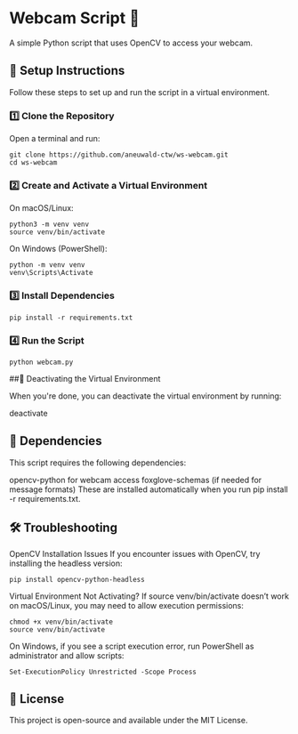 # Webcam Script 📸

A simple Python script that uses OpenCV to access your webcam.

## 🚀 Setup Instructions

Follow these steps to set up and run the script in a virtual environment.

### 1️⃣ Clone the Repository

Open a terminal and run:

```
git clone https://github.com/aneuwald-ctw/ws-webcam.git
cd ws-webcam
```

### 2️⃣ Create and Activate a Virtual Environment

On macOS/Linux:

```
python3 -m venv venv
source venv/bin/activate
```

On Windows (PowerShell):

```
python -m venv venv
venv\Scripts\Activate
```

### 3️⃣ Install Dependencies

```
pip install -r requirements.txt
```

### 4️⃣ Run the Script

```
python webcam.py
```

##🛑 Deactivating the Virtual Environment

When you're done, you can deactivate the virtual environment by running:

deactivate

## 📝 Dependencies

This script requires the following dependencies:

opencv-python for webcam access
foxglove-schemas (if needed for message formats)
These are installed automatically when you run pip install -r requirements.txt.

## 🛠️ Troubleshooting

OpenCV Installation Issues
If you encounter issues with OpenCV, try installing the headless version:

```
pip install opencv-python-headless
```

Virtual Environment Not Activating?
If source venv/bin/activate doesn’t work on macOS/Linux, you may need to allow execution permissions:

```
chmod +x venv/bin/activate
source venv/bin/activate
```

On Windows, if you see a script execution error, run PowerShell as administrator and allow scripts:

```
Set-ExecutionPolicy Unrestricted -Scope Process
```

## 📜 License

This project is open-source and available under the MIT License.
